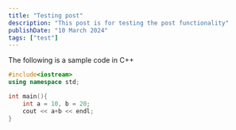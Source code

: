 ```yaml
---
title: "Testing post"
description: "This post is for testing the post functionality"
publishDate: "10 March 2024"
tags: ["test"]
---
```


The following is a sample code in C++ 
```c++
#include<iostream>
using namespace std;

int main(){
    int a = 10, b = 20;
    cout << a+b << endl;
}
```
